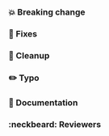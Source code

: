 ### 💥 Breaking change

<!-- 1. Complete rewrite from ground up. -->

### 🐛 Fixes

<!-- 1. Minor fix on issue. -->

### 🎨 Cleanup

<!-- 1. Minor cleanup after rewrite. -->

### ✏️ Typo

<!-- 1. Typo in documentation for codes. -->

### 📝 Documentation

<!-- 1. Updated README with breaking changes. -->

### :neckbeard: Reviewers

<!-- @master_bear PTAL and review the changes made. -->
